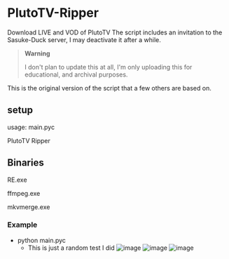 # PlutoTV-Ripper
Download LIVE and VOD of PlutoTV
The script includes an invitation to the Sasuke-Duck server, I may deactivate it after a while.

> **Warning**
>
> I don't plan to update this at all, I'm only uploading this for educational, and archival purposes.

This is the original version of the script that a few others are based on.

## setup

usage: main.pyc

PlutoTV Ripper

## Binaries

RE.exe

ffmpeg.exe

mkvmerge.exe

### Example

- python main.pyc
  - This is just a random test I did
![image](https://cdn.discordapp.com/attachments/709596699781496902/1083569718000095282/image.png)
![image](https://cdn.discordapp.com/attachments/709596699781496902/1083571503741800558/image.png)
![image](https://cdn.discordapp.com/attachments/709596699781496902/1083571575825104936/image.png)
  



